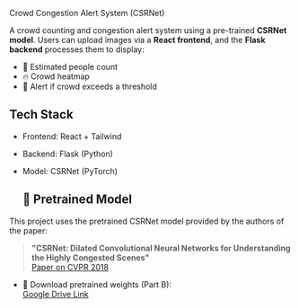 Crowd Congestion Alert System (CSRNet)

A crowd counting and congestion alert system using a pre-trained **CSRNet model**. Users can upload images via a **React frontend**, and the **Flask backend** processes them to display:

- 👥 Estimated people count  
- 🔥 Crowd heatmap  
- 🚨 Alert if crowd exceeds a threshold  

##  Tech Stack

- Frontend: React + Tailwind  
- Backend: Flask (Python)  
- Model: CSRNet (PyTorch)

  ## 🧠 Pretrained Model

This project uses the pretrained CSRNet model provided by the authors of the paper:

> **"CSRNet: Dilated Convolutional Neural Networks for Understanding the Highly Congested Scenes"**  
> [Paper on CVPR 2018](https://openaccess.thecvf.com/content_cvpr_2018/html/Li_CSRNet_Dilated_Convolutional_CVPR_2018_paper.html)

- 🔗 Download pretrained weights (Part B):  
  [Google Drive Link](https://drive.google.com/file/d/1RaJrV5ZHMqUu1DFVZrVtU8c2ezv-8Mes/view?usp=sharing)



